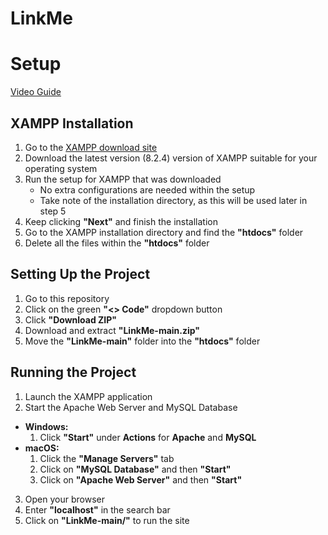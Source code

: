 # LinkMe
# Setup
[Video Guide](https://youtu.be/jpGYxYie4_Y)
## XAMPP Installation
1. Go to the [XAMPP download site](https://www.apachefriends.org/download.html)
2. Download the latest version (8.2.4) version of XAMPP suitable for your operating system
3. Run the setup for XAMPP that was downloaded
    * No extra configurations are needed within the setup
    * Take note of the installation directory, as this will be used later in step 5
4. Keep clicking **"Next"** and finish the installation
5. Go to the XAMPP installation directory and find the **"htdocs"** folder
6. Delete all the files within the **"htdocs"** folder
## Setting Up the Project
1. Go to this repository
2. Click on the green **"<> Code"** dropdown button
3. Click **"Download ZIP"**
4. Download and extract **"LinkMe-main.zip"**
5. Move the **"LinkMe-main"** folder into the **"htdocs"** folder
## Running the Project
1. Launch the XAMPP application
2. Start the Apache Web Server and MySQL Database
  - **Windows:**
    1. Click **"Start"** under **Actions** for **Apache** and **MySQL**
  - **macOS:**
    1. Click the **"Manage Servers"** tab
    2. Click on **"MySQL Database"** and then **"Start"**
    3. Click on **"Apache Web Server"** and then **"Start"**
3. Open your browser
4. Enter **"localhost"** in the search bar
5. Click on **"LinkMe-main/"** to run the site
